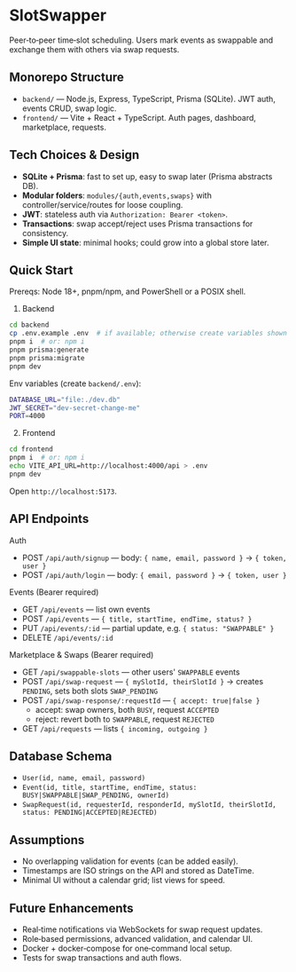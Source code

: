 SlotSwapper
===========

Peer‑to‑peer time‑slot scheduling. Users mark events as swappable and exchange them with others via swap requests.

Monorepo Structure
------------------

- `backend/` — Node.js, Express, TypeScript, Prisma (SQLite). JWT auth, events CRUD, swap logic.
- `frontend/` — Vite + React + TypeScript. Auth pages, dashboard, marketplace, requests.

Tech Choices & Design
---------------------

- **SQLite + Prisma**: fast to set up, easy to swap later (Prisma abstracts DB).
- **Modular folders**: `modules/{auth,events,swaps}` with controller/service/routes for loose coupling.
- **JWT**: stateless auth via `Authorization: Bearer <token>`.
- **Transactions**: swap accept/reject uses Prisma transactions for consistency.
- **Simple UI state**: minimal hooks; could grow into a global store later.

Quick Start
-----------

Prereqs: Node 18+, pnpm/npm, and PowerShell or a POSIX shell.

1) Backend

```bash
cd backend
cp .env.example .env  # if available; otherwise create variables shown below
pnpm i  # or: npm i
pnpm prisma:generate
pnpm prisma:migrate
pnpm dev
```

Env variables (create `backend/.env`):

```bash
DATABASE_URL="file:./dev.db"
JWT_SECRET="dev-secret-change-me"
PORT=4000
```

2) Frontend

```bash
cd frontend
pnpm i  # or: npm i
echo VITE_API_URL=http://localhost:4000/api > .env
pnpm dev
```

Open `http://localhost:5173`.

API Endpoints
-------------

Auth
- POST `/api/auth/signup` — body: `{ name, email, password }` → `{ token, user }`
- POST `/api/auth/login` — body: `{ email, password }` → `{ token, user }`

Events (Bearer required)
- GET `/api/events` — list own events
- POST `/api/events` — `{ title, startTime, endTime, status? }`
- PUT `/api/events/:id` — partial update, e.g. `{ status: "SWAPPABLE" }`
- DELETE `/api/events/:id`

Marketplace & Swaps (Bearer required)
- GET `/api/swappable-slots` — other users' `SWAPPABLE` events
- POST `/api/swap-request` — `{ mySlotId, theirSlotId }` → creates `PENDING`, sets both slots `SWAP_PENDING`
- POST `/api/swap-response/:requestId` — `{ accept: true|false }`
  - accept: swap owners, both `BUSY`, request `ACCEPTED`
  - reject: revert both to `SWAPPABLE`, request `REJECTED`
- GET `/api/requests` — lists `{ incoming, outgoing }`

Database Schema
---------------

- `User(id, name, email, password)`
- `Event(id, title, startTime, endTime, status: BUSY|SWAPPABLE|SWAP_PENDING, ownerId)`
- `SwapRequest(id, requesterId, responderId, mySlotId, theirSlotId, status: PENDING|ACCEPTED|REJECTED)`

Assumptions
-----------

- No overlapping validation for events (can be added easily).
- Timestamps are ISO strings on the API and stored as DateTime.
- Minimal UI without a calendar grid; list views for speed.

Future Enhancements
-------------------

- Real‑time notifications via WebSockets for swap request updates.
- Role‑based permissions, advanced validation, and calendar UI.
- Docker + docker‑compose for one‑command local setup.
- Tests for swap transactions and auth flows.





